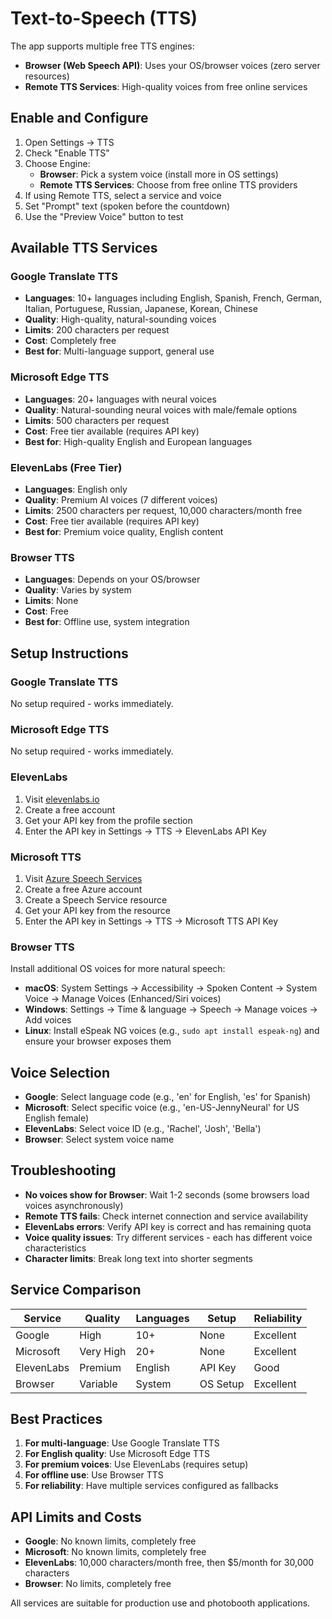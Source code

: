 # Text-to-Speech (TTS)

The app supports multiple free TTS engines:

- **Browser (Web Speech API)**: Uses your OS/browser voices (zero server resources)
- **Remote TTS Services**: High-quality voices from free online services

## Enable and Configure

1) Open Settings → TTS
2) Check "Enable TTS"
3) Choose Engine:
   - **Browser**: Pick a system voice (install more in OS settings)
   - **Remote TTS Services**: Choose from free online TTS providers
4) If using Remote TTS, select a service and voice
5) Set "Prompt" text (spoken before the countdown)
6) Use the "Preview Voice" button to test

## Available TTS Services

### Google Translate TTS
- **Languages**: 10+ languages including English, Spanish, French, German, Italian, Portuguese, Russian, Japanese, Korean, Chinese
- **Quality**: High-quality, natural-sounding voices
- **Limits**: 200 characters per request
- **Cost**: Completely free
- **Best for**: Multi-language support, general use

### Microsoft Edge TTS
- **Languages**: 20+ languages with neural voices
- **Quality**: Natural-sounding neural voices with male/female options
- **Limits**: 500 characters per request
- **Cost**: Free tier available (requires API key)
- **Best for**: High-quality English and European languages

### ElevenLabs (Free Tier)
- **Languages**: English only
- **Quality**: Premium AI voices (7 different voices)
- **Limits**: 2500 characters per request, 10,000 characters/month free
- **Cost**: Free tier available (requires API key)
- **Best for**: Premium voice quality, English content

### Browser TTS
- **Languages**: Depends on your OS/browser
- **Quality**: Varies by system
- **Limits**: None
- **Cost**: Free
- **Best for**: Offline use, system integration

## Setup Instructions

### Google Translate TTS
No setup required - works immediately.

### Microsoft Edge TTS
No setup required - works immediately.

### ElevenLabs
1. Visit [elevenlabs.io](https://elevenlabs.io)
2. Create a free account
3. Get your API key from the profile section
4. Enter the API key in Settings → TTS → ElevenLabs API Key

### Microsoft TTS
1. Visit [Azure Speech Services](https://azure.microsoft.com/en-us/services/cognitive-services/speech-services/)
2. Create a free Azure account
3. Create a Speech Service resource
4. Get your API key from the resource
5. Enter the API key in Settings → TTS → Microsoft TTS API Key

### Browser TTS
Install additional OS voices for more natural speech:
- **macOS**: System Settings → Accessibility → Spoken Content → System Voice → Manage Voices (Enhanced/Siri voices)
- **Windows**: Settings → Time & language → Speech → Manage voices → Add voices
- **Linux**: Install eSpeak NG voices (e.g., `sudo apt install espeak-ng`) and ensure your browser exposes them

## Voice Selection

- **Google**: Select language code (e.g., 'en' for English, 'es' for Spanish)
- **Microsoft**: Select specific voice (e.g., 'en-US-JennyNeural' for US English female)
- **ElevenLabs**: Select voice ID (e.g., 'Rachel', 'Josh', 'Bella')
- **Browser**: Select system voice name

## Troubleshooting

- **No voices show for Browser**: Wait 1-2 seconds (some browsers load voices asynchronously)
- **Remote TTS fails**: Check internet connection and service availability
- **ElevenLabs errors**: Verify API key is correct and has remaining quota
- **Voice quality issues**: Try different services - each has different voice characteristics
- **Character limits**: Break long text into shorter segments

## Service Comparison

| Service | Quality | Languages | Setup | Reliability |
|---------|---------|-----------|-------|-------------|
| Google | High | 10+ | None | Excellent |
| Microsoft | Very High | 20+ | None | Excellent |
| ElevenLabs | Premium | English | API Key | Good |
| Browser | Variable | System | OS Setup | Excellent |

## Best Practices

1. **For multi-language**: Use Google Translate TTS
2. **For English quality**: Use Microsoft Edge TTS
3. **For premium voices**: Use ElevenLabs (requires setup)
4. **For offline use**: Use Browser TTS
5. **For reliability**: Have multiple services configured as fallbacks

## API Limits and Costs

- **Google**: No known limits, completely free
- **Microsoft**: No known limits, completely free  
- **ElevenLabs**: 10,000 characters/month free, then $5/month for 30,000 characters
- **Browser**: No limits, completely free

All services are suitable for production use and photobooth applications.
